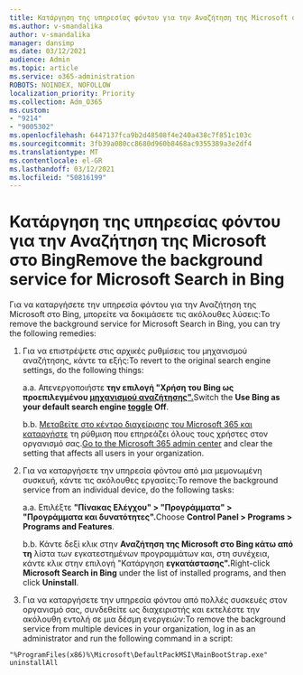 ```yaml
---
title: Κατάργηση της υπηρεσίας φόντου για την Αναζήτηση της Microsoft στο Bing
ms.author: v-smandalika
author: v-smandalika
manager: dansimp
ms.date: 03/12/2021
audience: Admin
ms.topic: article
ms.service: o365-administration
ROBOTS: NOINDEX, NOFOLLOW
localization_priority: Priority
ms.collection: Adm_O365
ms.custom:
- "9214"
- "9005302"
ms.openlocfilehash: 6447137fca9b2d48508f4e240a438c7f851c103c
ms.sourcegitcommit: 3fb39a080cc8680d960b8468ac9355389a3e2df4
ms.translationtype: MT
ms.contentlocale: el-GR
ms.lasthandoff: 03/12/2021
ms.locfileid: "50816199"
---
```

# <a name="remove-the-background-service-for-microsoft-search-in-bing"></a><span data-ttu-id="5a459-102">Κατάργηση της υπηρεσίας φόντου για την Αναζήτηση της Microsoft στο Bing</span><span class="sxs-lookup"><span data-stu-id="5a459-102">Remove the background service for Microsoft Search in Bing</span></span>

<span data-ttu-id="5a459-103">Για να καταργήσετε την υπηρεσία φόντου για την Αναζήτηση της Microsoft στο Bing, μπορείτε να δοκιμάσετε τις ακόλουθες λύσεις:</span><span class="sxs-lookup"><span data-stu-id="5a459-103">To remove the background service for Microsoft Search in Bing, you can try the following remedies:</span></span>

1. <span data-ttu-id="5a459-104">Για να επιστρέψετε στις αρχικές ρυθμίσεις του μηχανισμού αναζήτησης, κάντε τα εξής:</span><span class="sxs-lookup"><span data-stu-id="5a459-104">To revert to the original search engine settings, do the following things:</span></span>

    <span data-ttu-id="5a459-105">a.</span><span class="sxs-lookup"><span data-stu-id="5a459-105">a.</span></span> <span data-ttu-id="5a459-106">Απενεργοποιήστε **την επιλογή "Χρήση του Bing ως προεπιλεγμένου [μηχανισμού αναζήτησης".](https://docs.microsoft.com/deployoffice/microsoft-search-bing#change-whether-bing-is-the-default-search-engine-for-google-chrome)**</span><span class="sxs-lookup"><span data-stu-id="5a459-106">Switch the **Use Bing as your default search engine [toggle](https://docs.microsoft.com/deployoffice/microsoft-search-bing#change-whether-bing-is-the-default-search-engine-for-google-chrome) Off**.</span></span>

    <span data-ttu-id="5a459-107">b.</span><span class="sxs-lookup"><span data-stu-id="5a459-107">b.</span></span> <span data-ttu-id="5a459-108">[Μεταβείτε στο κέντρο διαχείρισης του Microsoft 365 και καταργήστε](https://docs.microsoft.com/deployoffice/microsoft-search-bing#configure-the-setting-in-the-microsoft-365-admin-center-to-allow-the-extension-to-be-installed) τη ρύθμιση που επηρεάζει όλους τους χρήστες στον οργανισμό σας.</span><span class="sxs-lookup"><span data-stu-id="5a459-108">[Go to the Microsoft 365 admin center](https://docs.microsoft.com/deployoffice/microsoft-search-bing#configure-the-setting-in-the-microsoft-365-admin-center-to-allow-the-extension-to-be-installed) and clear the setting that affects all users in your organization.</span></span>

2. <span data-ttu-id="5a459-109">Για να καταργήσετε την υπηρεσία φόντου από μια μεμονωμένη συσκευή, κάντε τις ακόλουθες εργασίες:</span><span class="sxs-lookup"><span data-stu-id="5a459-109">To remove the background service from an individual device, do the following tasks:</span></span>

    <span data-ttu-id="5a459-110">a.</span><span class="sxs-lookup"><span data-stu-id="5a459-110">a.</span></span> <span data-ttu-id="5a459-111">Επιλέξτε **"Πίνακας Ελέγχου" > "Προγράμματα" > "Προγράμματα και δυνατότητες".**</span><span class="sxs-lookup"><span data-stu-id="5a459-111">Choose **Control Panel > Programs > Programs and Features**.</span></span>

    <span data-ttu-id="5a459-112">b.</span><span class="sxs-lookup"><span data-stu-id="5a459-112">b.</span></span> <span data-ttu-id="5a459-113">Κάντε δεξί κλικ στην **Αναζήτηση της Microsoft στο Bing κάτω από τη** λίστα των εγκατεστημένων προγραμμάτων και, στη συνέχεια, κάντε κλικ στην επιλογή "Κατάργηση **εγκατάστασης".**</span><span class="sxs-lookup"><span data-stu-id="5a459-113">Right-click **Microsoft Search in Bing** under the list of installed programs, and then click **Uninstall**.</span></span>

3. <span data-ttu-id="5a459-114">Για να καταργήσετε την υπηρεσία φόντου από πολλές συσκευές στον οργανισμό σας, συνδεθείτε ως διαχειριστής και εκτελέστε την ακόλουθη εντολή σε μια δέσμη ενεργειών:</span><span class="sxs-lookup"><span data-stu-id="5a459-114">To remove the background service from multiple devices in your organization, log in as an administrator and run the following command in a script:</span></span> 

`"%ProgramFiles(x86)%\Microsoft\DefaultPackMSI\MainBootStrap.exe" uninstallAll`
